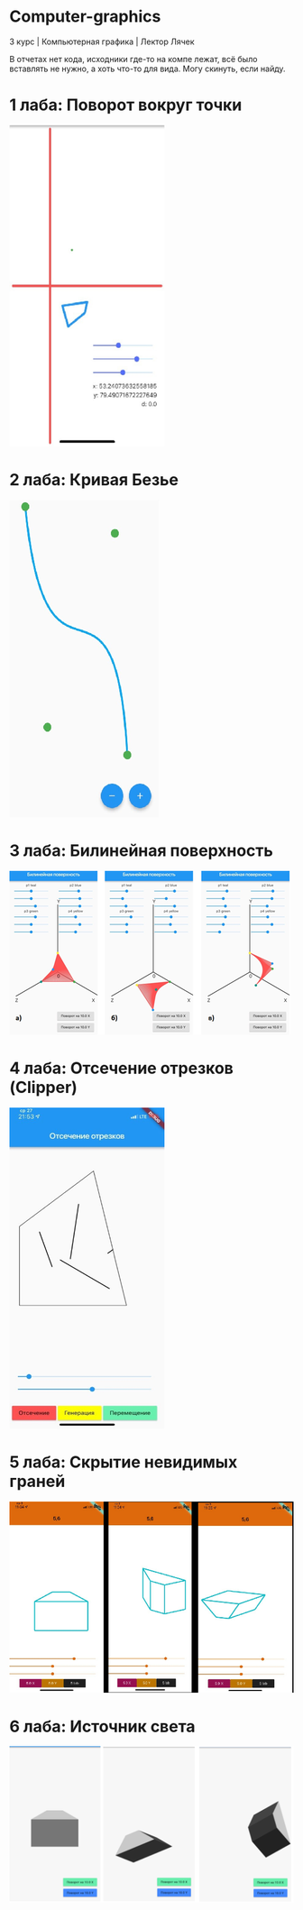 # Computer-graphics
 3 курс | Компьютерная графика | Лектор Лячек

  В отчетах нет кода, исходники где-то на компе лежат, всё было вставлять не нужно, а хоть что-то для вида. Могу скинуть, если найду.

# 1 лаба: Поворот вокруг точки
<img src="screens/1.png" width="275" height="570">

# 2 лаба: Кривая Безье
<img src="screens/2.png">

# 3 лаба: Билинейная поверхность
<img src="screens/3.png">

# 4 лаба: Отсечение отрезков (Clipper)
<img src="screens/4.jpg" width="275" height="570">

# 5 лаба: Скрытие невидимых граней
<img src="screens/5.png">

# 6 лаба: Источник света
<img src="screens/6.png">
